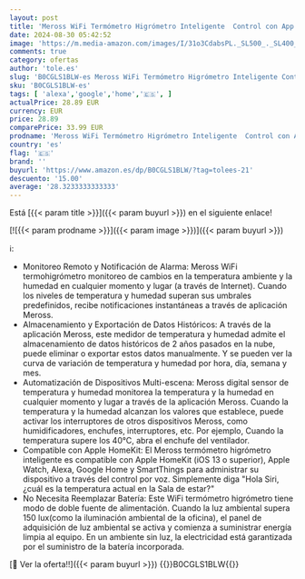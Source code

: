 ```yaml
---
layout: post
title: 'Meross WiFi Termómetro Higrómetro Inteligente  Control con App y Voz  Soporta Alerta y Notificación  Compatible con Apple HomeKit  Alexa  Google Home y SmartThings  Hub Incluido '
date: 2024-08-30 05:42:52
image: 'https://m.media-amazon.com/images/I/31o3CdabsPL._SL500_._SL400_.jpg'
comments: true
category: ofertas
author: 'tole.es'
slug: 'B0CGLS1BLW-es Meross WiFi Termómetro Higrómetro Inteligente Control con...'
sku: 'B0CGLS1BLW-es'
tags: [ 'alexa','google','home','🇪🇸', ]
actualPrice: 28.89 EUR
currency: EUR
price: 28.89
comparePrice: 33.99 EUR
prodname: 'Meross WiFi Termómetro Higrómetro Inteligente  Control con App y Voz  Soporta Alerta y Notificación  Compatible con Apple HomeKit  Alexa  Google Home y SmartThings  Hub Incluido '
country: 'es'
flag: '🇪🇸'
brand: ''
buyurl: 'https://www.amazon.es/dp/B0CGLS1BLW/?tag=tolees-21'
descuento: '15.00'
average: '28.3233333333333'
---
```


Está [{{< param title >}}]({{< param buyurl >}}) en el siguiente enlace!

[![{{< param prodname >}}]({{< param image >}})]({{< param buyurl >}})

ℹ️:

- Monitoreo Remoto y Notificación de Alarma: Meross WiFi termohigrómetro monitoreo de cambios en la temperatura ambiente y la humedad en cualquier momento y lugar (a través de Internet). Cuando los niveles de temperatura y humedad superan sus umbrales predefinidos, recibe notificaciones instantáneas a través de aplicación Meross.
- Almacenamiento y Exportación de Datos Históricos: A través de la aplicación Meross, este medidor de temperatura y humedad admite el almacenamiento de datos históricos de 2 años pasados en la nube, puede eliminar o exportar estos datos manualmente. Y se pueden ver la curva de variación de temperatura y humedad por hora, día, semana y mes.
- Automatización de Dispositivos Multi-escena: Meross digital sensor de temperatura y humedad monitorea la temperatura y la humedad en cualquier momento y lugar a través de la aplicación Meross. Cuando la temperatura y la humedad alcanzan los valores que establece, puede activar los interruptores de otros dispositivos Meross, como humidificadores, enchufes, interruptores, etc. Por ejemplo, Cuando la temperatura supere los 40°C, abra el enchufe del ventilador.
- Compatible con Apple HomeKit: El Meross termómetro higrómetro inteligente es compatible con Apple HomeKit (iOS 13 o superior), Apple Watch, Alexa, Google Home y SmartThings para administrar su dispositivo a través del control por voz. Simplemente diga "Hola Siri, ¿cuál es la temperatura actual en la Sala de estar?"
- No Necesita Reemplazar Batería: Este WiFi termómetro higrómetro tiene modo de doble fuente de alimentación. Cuando la luz ambiental supera 150 lux(como la iluminación ambiental de la oficina), el panel de adquisición de luz ambiental se activa y comienza a suministrar energía limpia al equipo. En un ambiente sin luz, la electricidad está garantizada por el suministro de la batería incorporada.

[🛒 Ver la oferta!!]({{< param buyurl >}})
{{<world>}}B0CGLS1BLW{{</world>}}
